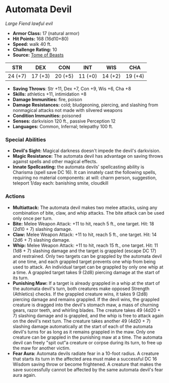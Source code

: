 # Automata Devil

*Large* *Fiend* *lawful evil*

- **Armor Class:** 17 (natural armor)
- **Hit Points:** 168 (16d10+80)
- **Speed:** walk 40 ft.
- **Challenge Rating:** 10
- **Source:** [Tome of Beasts](https://koboldpress.com/kpstore/product/tome-of-beasts-for-5th-edition-print/)

| STR | DEX | CON | INT | WIS | CHA |
| --- | --- | --- | --- | --- | --- |
| 24 (+7) | 17 (+3) | 20 (+5) | 11 (+0) | 14 (+2) | 19 (+4) |

- **Saving Throws**: Str +11, Dex +7, Con +9, Wis +6, Cha +8
- **Skills:** athletics +11, intimidation +8
- **Damage Immunities:** fire, poison
- **Damage Resistances:** cold; bludgeoning, piercing, and slashing from nonmagical attacks not made with silvered weapons
- **Condition Immunities:** poisoned
- **Senses:** darkvision 120 ft., passive Perception 12
- **Languages:** Common, Infernal; telepathy 100 ft.
### Special Abilities
- **Devil's Sight:** Magical darkness doesn't impede the devil's darkvision.
- **Magic Resistance:** The automata devil has advantage on saving throws against spells and other magical effects.
- **Innate Spellcasting:** the automata devils' spellcasting ability is Charisma (spell save DC 16). It can innately cast the following spells, requiring no material components:  at will: charm person, suggestion, teleport  1/day each: banishing smite, cloudkill
### Actions
- **Multiattack:** The automata devil makes two melee attacks, using any combination of bite, claw, and whip attacks. The bite attack can be used only once per turn.
- **Bite:** Melee Weapon Attack: +11 to hit, reach 5 ft., one target. Hit: 18 (2d10 + 7) slashing damage.
- **Claw:** Melee Weapon Attack: +11 to hit, reach 5 ft., one target. Hit: 14 (2d6 + 7) slashing damage.
- **Whip:** Melee Weapon Attack: +11 to hit, reach 15 ft., one target. Hit: 11 (1d8 + 7) slashing damage and the target is grappled (escape DC 17) and restrained. Only two targets can be grappled by the automata devil at one time, and each grappled target prevents one whip from being used to attack. An individual target can be grappled by only one whip at a time. A grappled target takes 9 (2d8) piercing damage at the start of its turn.
- **Punishing Maw:** If a target is already grappled in a whip at the start of the automata devil's turn, both creatures make opposed Strength (Athletics) checks. If the grappled creature wins, it takes 9 (2d8) piercing damage and remains grappled. If the devil wins, the grappled creature is dragged into the devil's stomach maw, a mass of churning gears, razor teeth, and whirling blades. The creature takes 49 (4d20 + 7) slashing damage and is grappled, and the whip is free to attack again on the devil's next turn. The creature takes another 49 (4d20 + 7) slashing damage automatically at the start of each of the automata devil's turns for as long as it remains grappled in the maw. Only one creature can be grappled in the punishing maw at a time. The automata devil can freely "spit out"a creature or corpse during its turn, to free up the maw for another victim.
- **Fear Aura:** Automata devils radiate fear in a 10-foot radius. A creature that starts its turn in the affected area must make a successful DC 16 Wisdom saving throw or become frightened. A creature that makes the save successfully cannot be affected by the same automata devil's fear aura again.
